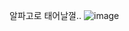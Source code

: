 알파고로 태어날껄..
![image](https://user-images.githubusercontent.com/72497599/161424540-b6f5b693-12b0-4a4f-bcf2-7aaeefb182c5.png)
